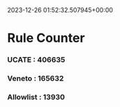 2023-12-26 01:52:32.507945+00:00
# Rule Counter 
 ### UCATE : 406635

 ### Veneto : 165632

 ### Allowlist : 13930